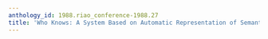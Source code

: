 ```yaml
---
anthology_id: 1988.riao_conference-1988.27
title: 'Who Knows: A System Based on Automatic Representation of Semantic Structure'
---
```

